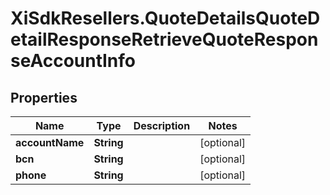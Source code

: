 # XiSdkResellers.QuoteDetailsQuoteDetailResponseRetrieveQuoteResponseAccountInfo

## Properties

Name | Type | Description | Notes
------------ | ------------- | ------------- | -------------
**accountName** | **String** |  | [optional] 
**bcn** | **String** |  | [optional] 
**phone** | **String** |  | [optional] 


